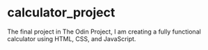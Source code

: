 # calculator_project
The final project in The Odin Project, I am creating a fully functional calculator using HTML, CSS, and JavaScript.
